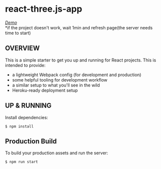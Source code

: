 # react-three.js-app
_[Demo](https://react-three-app.herokuapp.com/)_  
*if the project doesn't work, wait 1min and refresh page(the server needs time to start)

## OVERVIEW
This is a simple starter to get you up and running for React projects. This is intended to provide:

* a lightweight Webpack config (for development and production)
* some helpful tooling for development workflow
* a similar setup to what you'll see in the wild
* Heroku-ready deployment setup

## UP & RUNNING
Install dependencies:
```
$ npm install
```
## Production Build

To build your production assets and run the server:
```
$ npm run start
```

